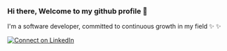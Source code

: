 ### Hi there, Welcome to my github profile 👋
I'm a software developer, committed to continuous growth in my field  ✨ ✨   

[![Connect on LinkedIn](https://img.shields.io/badge/connect-%230077B5.svg?&style=for-the-badge&logo=linkedin)](https://www.linkedin.com/in/jordanmuñoz)
<!--
**jcmunozo/jcmunozo** is a ✨ _special_ ✨ repository because its `README.md` (this file) appears on your GitHub profile.

Here are some ideas to get you started:

- 🔭 I’m currently working on ...
- 🌱 I’m currently learning ...
- 👯 I’m looking to collaborate on ...
- 🤔 I’m looking for help with ...
- 💬 Ask me about ...
- 📫 How to reach me: ...
- 😄 Pronouns: ...
- ⚡ Fun fact: ...
-->
